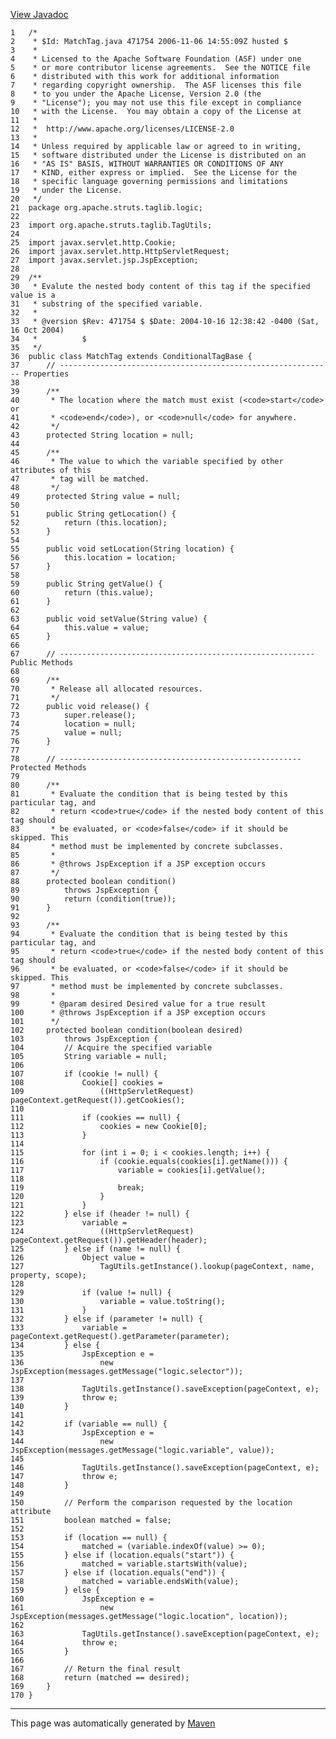 [View Javadoc](../../../../../../apidocs/org/apache/struts/taglib/logic/MatchTag.html.md)


    1   /*
    2    * $Id: MatchTag.java 471754 2006-11-06 14:55:09Z husted $
    3    *
    4    * Licensed to the Apache Software Foundation (ASF) under one
    5    * or more contributor license agreements.  See the NOTICE file
    6    * distributed with this work for additional information
    7    * regarding copyright ownership.  The ASF licenses this file
    8    * to you under the Apache License, Version 2.0 (the
    9    * "License"); you may not use this file except in compliance
    10   * with the License.  You may obtain a copy of the License at
    11   *
    12   *  http://www.apache.org/licenses/LICENSE-2.0
    13   *
    14   * Unless required by applicable law or agreed to in writing,
    15   * software distributed under the License is distributed on an
    16   * "AS IS" BASIS, WITHOUT WARRANTIES OR CONDITIONS OF ANY
    17   * KIND, either express or implied.  See the License for the
    18   * specific language governing permissions and limitations
    19   * under the License.
    20   */
    21  package org.apache.struts.taglib.logic;
    22  
    23  import org.apache.struts.taglib.TagUtils;
    24  
    25  import javax.servlet.http.Cookie;
    26  import javax.servlet.http.HttpServletRequest;
    27  import javax.servlet.jsp.JspException;
    28  
    29  /**
    30   * Evalute the nested body content of this tag if the specified value is a
    31   * substring of the specified variable.
    32   *
    33   * @version $Rev: 471754 $ $Date: 2004-10-16 12:38:42 -0400 (Sat, 16 Oct 2004)
    34   *          $
    35   */
    36  public class MatchTag extends ConditionalTagBase {
    37      // ------------------------------------------------------------- Properties
    38  
    39      /**
    40       * The location where the match must exist (<code>start</code> or
    41       * <code>end</code>), or <code>null</code> for anywhere.
    42       */
    43      protected String location = null;
    44  
    45      /**
    46       * The value to which the variable specified by other attributes of this
    47       * tag will be matched.
    48       */
    49      protected String value = null;
    50  
    51      public String getLocation() {
    52          return (this.location);
    53      }
    54  
    55      public void setLocation(String location) {
    56          this.location = location;
    57      }
    58  
    59      public String getValue() {
    60          return (this.value);
    61      }
    62  
    63      public void setValue(String value) {
    64          this.value = value;
    65      }
    66  
    67      // --------------------------------------------------------- Public Methods
    68  
    69      /**
    70       * Release all allocated resources.
    71       */
    72      public void release() {
    73          super.release();
    74          location = null;
    75          value = null;
    76      }
    77  
    78      // ------------------------------------------------------ Protected Methods
    79  
    80      /**
    81       * Evaluate the condition that is being tested by this particular tag, and
    82       * return <code>true</code> if the nested body content of this tag should
    83       * be evaluated, or <code>false</code> if it should be skipped. This
    84       * method must be implemented by concrete subclasses.
    85       *
    86       * @throws JspException if a JSP exception occurs
    87       */
    88      protected boolean condition()
    89          throws JspException {
    90          return (condition(true));
    91      }
    92  
    93      /**
    94       * Evaluate the condition that is being tested by this particular tag, and
    95       * return <code>true</code> if the nested body content of this tag should
    96       * be evaluated, or <code>false</code> if it should be skipped. This
    97       * method must be implemented by concrete subclasses.
    98       *
    99       * @param desired Desired value for a true result
    100      * @throws JspException if a JSP exception occurs
    101      */
    102     protected boolean condition(boolean desired)
    103         throws JspException {
    104         // Acquire the specified variable
    105         String variable = null;
    106 
    107         if (cookie != null) {
    108             Cookie[] cookies =
    109                 ((HttpServletRequest) pageContext.getRequest()).getCookies();
    110 
    111             if (cookies == null) {
    112                 cookies = new Cookie[0];
    113             }
    114 
    115             for (int i = 0; i < cookies.length; i++) {
    116                 if (cookie.equals(cookies[i].getName())) {
    117                     variable = cookies[i].getValue();
    118 
    119                     break;
    120                 }
    121             }
    122         } else if (header != null) {
    123             variable =
    124                 ((HttpServletRequest) pageContext.getRequest()).getHeader(header);
    125         } else if (name != null) {
    126             Object value =
    127                 TagUtils.getInstance().lookup(pageContext, name, property, scope);
    128 
    129             if (value != null) {
    130                 variable = value.toString();
    131             }
    132         } else if (parameter != null) {
    133             variable = pageContext.getRequest().getParameter(parameter);
    134         } else {
    135             JspException e =
    136                 new JspException(messages.getMessage("logic.selector"));
    137 
    138             TagUtils.getInstance().saveException(pageContext, e);
    139             throw e;
    140         }
    141 
    142         if (variable == null) {
    143             JspException e =
    144                 new JspException(messages.getMessage("logic.variable", value));
    145 
    146             TagUtils.getInstance().saveException(pageContext, e);
    147             throw e;
    148         }
    149 
    150         // Perform the comparison requested by the location attribute
    151         boolean matched = false;
    152 
    153         if (location == null) {
    154             matched = (variable.indexOf(value) >= 0);
    155         } else if (location.equals("start")) {
    156             matched = variable.startsWith(value);
    157         } else if (location.equals("end")) {
    158             matched = variable.endsWith(value);
    159         } else {
    160             JspException e =
    161                 new JspException(messages.getMessage("logic.location", location));
    162 
    163             TagUtils.getInstance().saveException(pageContext, e);
    164             throw e;
    165         }
    166 
    167         // Return the final result
    168         return (matched == desired);
    169     }
    170 }

------------------------------------------------------------------------

This page was automatically generated by [Maven](http://maven.apache.org/)

